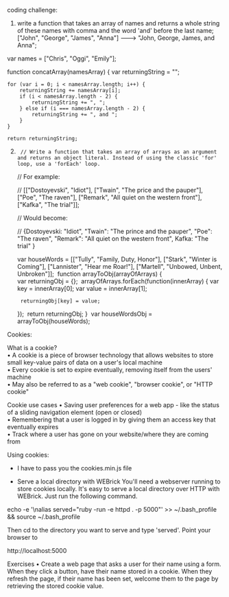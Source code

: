 coding challenge:

1. write a function that takes an array of names and returns a whole string of these names with comma and the word 'and' before the last name;
["John", "George", "James", "Anna"] ---> "John, George, James, and Anna";

var names = ["Chris", "Oggi", "Emily"]; 

function concatArray(namesArray) {
	var returningString = "";

	for (var i = 0; i < namesArray.length; i++) {
		returningString += namesArray[i];
		if (i < namesArray.length - 2) {
			returningString += ", ";
		} else if (i === namesArray.length - 2) {
			returningString += ", and ";
		}
	}

	return returningString; 

2.      // Write a function that takes an array of arrays as an argument and returns an object literal. Instead of using the classic 'for' loop, use a 'forEach' loop.

     // For example:

     //  [["Dostoyevski", "Idiot"], ["Twain", "The price and the pauper"], ["Poe", "The raven"], ["Remark", "All quiet on the western front"], ["Kafka", "The trial"]];

     //  Would become: 


     // {Dostoyevski: "Idiot", "Twain": "The prince and the pauper", "Poe": "The raven", "Remark": "All quiet on the western front", Kafka: "The trial" }
     
     var houseWords = [["Tully", "Family, Duty, Honor"], ["Stark", "Winter is Coming"], ["Lannister", "Hear me Roar!"], ["Martell", "Unbowed, Unbent, Unbroken"]];
​
function arrayToObj(arrayOfArrays) {   
    var returningObj = {};
​
    arrayOfArrays.forEach(function(innerArray) {
        var key = innerArray[0];
        var value = innerArray[1];

        returningObj[key] = value;

    });
​
    return returningObj;
}
​
var houseWordsObj = arrayToObj(houseWords);  

     
     
Cookies:

What is a cookie?  
•   A cookie is a piece of browser technology that allows 
websites to store small key-value pairs of data on a user's 
local machine  
•   Every cookie is set to expire eventually, removing itself from 
the users' machine  
•   May also be referred to as a "web cookie", "browser cookie", 
or "HTTP cookie"  

Cookie use cases
•   Saving user preferences for a web app - like the status of a 
sliding navigation element (open or closed)  
•   Remembering that a user is logged in by giving them an 
access key that eventually expires  
•   Track where a user has gone on your website/where they are coming from  

Using cookies:
- I have to pass you the cookies.min.js file  

- Serve a local directory with 
WEBrick
You'll need a webserver running to store cookies locally. It's easy to 
serve a local directory over HTTP with WEBrick. Just run the following 
command.  

echo -e '\nalias served="ruby -run -e httpd . -p 5000"' >> ~/.bash_profile && source ~/.bash_profile  

Then cd to the directory you want to serve and type 'served'. Point 
your browser to   

http://localhost:5000


Exercises
•   Create a web page that asks a user for their name using a 
form. When they click a button, have their name stored in a 
cookie. When they refresh the page, if their name has been 
set, welcome them to the page by retrieving the stored 
cookie value.  
